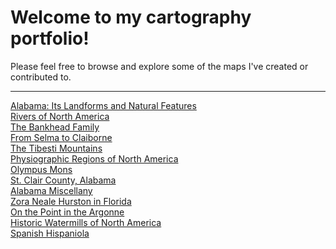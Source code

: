 # Welcome to my cartography portfolio!

Please feel free to browse and explore some of the maps I've created or contributed to.

---

<div class="gallery">
	<div class="entry">
		<a href="portfolio/alabama"><img class="thumb" src="img/alabama_thumb.jpg" alt=""></a>
		<div class="thumb_label">
			<div class="label_text"><a href="portfolio/alabama">Alabama: Its Landforms and Natural Features</a></div>
		</div>
	</div>
	<div class="entry">
		<a href="portfolio/riversofna"><img class="thumb" src="img/RoNA_Klondike_thumb.jpg" alt=""></a>
		<div class="thumb_label">
			<div class="label_text"><a href="portfolio/bankhead">Rivers of North America</a></div>
		</div>
	</div>
	<div class="entry">
		<a href="portfolio/bankhead"><img class="thumb" src="img/bankhead_al1820_thumb.jpg" alt=""></a>
		<div class="thumb_label">
			<div class="label_text"><a href="portfolio/bankhead">The Bankhead Family</a></div>
		</div>
	</div>
	<div class="entry">
		<a href="portfolio/selmatoclaiborne"><img class="thumb" src="img/selmatoclaiborne_thumb.jpg" alt=""></a>
		<div class="thumb_label">
			<div class="label_text"><a href="portfolio/selmatoclaiborne">From Selma to Claiborne</a></div>
		</div>
	</div>
	<div class="entry">
		<a href="portfolio/tibesti"><img class="thumb" src="img/tibesti_thumb.jpg" alt=""></a>
		<div class="thumb_label">
			<div class="label_text"><a href="portfolio/tibesti">The Tibesti Mountains</a></div>
		</div>
	</div>
	<div class="entry">
		<a href="portfolio/na_physioregions"><img class="thumb" src="img/na_physioregions_thumb.jpg" alt=""></a>
		<div class="thumb_label">
			<div class="label_text"><a href="portfolio/na_physioregions">Physiographic Regions of North America</a></div>
		</div>
	</div>
	<div class="entry">
		<a href="portfolio/olympusmons"><img class="thumb" src="img/olympusmons_thumb.jpg" alt=""></a>
		<div class="thumb_label">
			<div class="label_text"><a href="portfolio/olympusmons">Olympus Mons</a></div>
		</div>
	</div>
	<div class="entry">
		<a href="portfolio/stclairco"><img class="thumb" src="img/stclairco_thumb.jpg" alt=""></a>
		<div class="thumb_label">
			<div class="label_text"><a href="portfolio/stclairco">St. Clair County, Alabama</a></div>
		</div>
	</div>
	<div class="entry">
		<a href="portfolio/almisc"><img class="thumb" src="img/tuscaloosaco_thumb.jpg" alt=""></a>
		<div class="thumb_label">
			<div class="label_text"><a href="portfolio/almisc">Alabama Miscellany</a></div>
		</div>
	</div>
	<div class="entry">
		<a href="portfolio/florida_znh"><img class="thumb" src="img/florida_znh_thumb.jpg" alt=""></a>
		<div class="thumb_label">
			<div class="label_text"><a href="portfolio/florida_znh">Zora Neale Hurston in Florida</a></div>
		</div>
	</div>
	<div class="entry">
		<a href="portfolio/ww1"><img class="thumb" src="img/ww1_ardennes_thumb.jpg" alt=""></a>
		<div class="thumb_label">
			<div class="label_text"><a href="portfolio/ww1">On the Point in the Argonne</a></div>
		</div>
	</div>
	<div class="entry">
		<a href="portfolio/watermills"><img class="thumb" src="img/watermills_thumb.jpg" alt=""></a>
		<div class="thumb_label">
			<div class="label_text"><a href="portfolio/watermills">Historic Watermills of North America</a></div>
		</div>
	</div>
	<div class="entry">
		<a href="portfolio/hispaniola"><img class="thumb" src="img/hispaniola_thumb.jpg" alt=""></a>
		<div class="thumb_label">
			<div class="label_text"><a href="portfolio/hispaniola">Spanish Hispaniola</a></div>
		</div>
	</div>

</div>